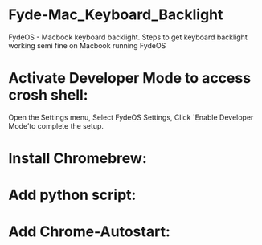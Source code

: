 # Fyde-Mac_Keyboard_Backlight
FydeOS - Macbook keyboard backlight.
Steps to get keyboard backlight working semi fine on Macbook running FydeOS

# Activate Developer Mode to access crosh shell:
Open the Settings menu,
Select FydeOS Settings,
Click `Enable Developer Mode’to complete the setup.

# Install Chromebrew:

# Add python script:

# Add Chrome-Autostart:

